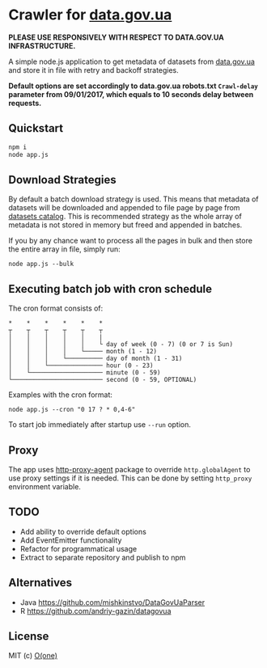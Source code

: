 # Crawler for [data.gov.ua](http://data.gov.ua)

**PLEASE USE RESPONSIVELY WITH RESPECT TO DATA.GOV.UA INFRASTRUCTURE.**

A simple node.js application to get metadata of datasets from [data.gov.ua](http://data.gov.ua) and store it in file with retry and backoff strategies.

**Default options are set accordingly to data.gov.ua robots.txt `Crawl-delay` parameter from 09/01/2017, which equals to 10 seconds delay between requests.**

## Quickstart

```sh
npm i
node app.js
```

## Download Strategies
By default a batch download strategy is used. This means that metadata of datasets will be downloaded and appended to file page by page from [datasets catalog](http://data.gov.ua/datasets). This is recommended strategy as the whole array of metadata is not stored in memory but freed and appended in batches.

If you by any chance want to process all the pages in bulk and then store the entire array in file, simply run:

```
node app.js --bulk
```

## Executing batch job with cron schedule

The cron format consists of:
```
*    *    *    *    *    *
┬    ┬    ┬    ┬    ┬    ┬
│    │    │    │    │    |
│    │    │    │    │    └ day of week (0 - 7) (0 or 7 is Sun)
│    │    │    │    └───── month (1 - 12)
│    │    │    └────────── day of month (1 - 31)
│    │    └─────────────── hour (0 - 23)
│    └──────────────────── minute (0 - 59)
└───────────────────────── second (0 - 59, OPTIONAL)
```

Examples with the cron format:

```
node app.js --cron "0 17 ? * 0,4-6"
```

To start job immediately after startup use `--run` option.

## Proxy
The app uses [http-proxy-agent](https://github.com/TooTallNate/node-http-proxy-agent) package to override `http.globalAgent` to use proxy settings if it is needed. This can be done by setting `http_proxy` environment variable.

## TODO
* Add ability to override default options
* Add EventEmitter functionality
* Refactor for programmatical usage
* Extract to separate repository and publish to npm


## Alternatives

* Java https://github.com/mishkinstvo/DataGovUaParser
* R https://github.com/andriy-gazin/datagovua

## License

MIT (c) [O(one)](http://oone.tech)
